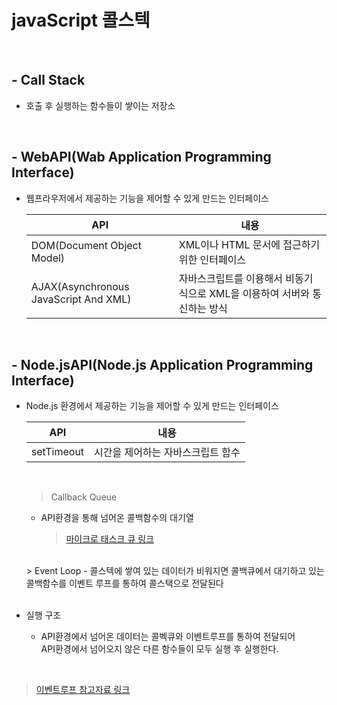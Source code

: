 # javaScript 콜스텍

<br />

## - Call Stack
- 호출 후 실행하는 함수들이 쌓이는 저장소

<br />

## - WebAPI(Wab Application Programming Interface)
- 웹프라우저에서 제공하는 기능을 제어할 수 있게 만드는 인터페이스

  API | 내용
  --|--
  DOM(Document Object Model) | XML이나 HTML 문서에 접근하기 위한 인터페이스
  AJAX(Asynchronous JavaScript And XML) | 자바스크립트를 이용해서 비동기식으로 XML을 이용하여 서버와 통신하는 방식

<br />

## - Node.jsAPI(Node.js Application Programming Interface)
- Node.js 환경에서 제공하는 기능을 제어할 수 있게 만드는 인터페이스

  API | 내용
  --|--
  setTimeout | 시간을 제어하는 자바스크립트 함수

  <br />

  > Callback Queue
  - API환경을 통해 넘어온 콜백함수의 대기열

    > [마이크로 태스크 큐 링크](https://ko.javascript.info/microtask-queue)

  <br />
  > Event Loop
  - 콜스텍에 쌓여 있는 데이터가 비워지면 콜백큐에서 대기하고 있는 콜백함수를  
    이벤트 루프를 통하여 콜스택으로 전달된다
  <br /><br />

- 실행 구조
  - API환경에서 넘어온 데이터는 콜벡큐와 이벤트루프를 통하여 전달되어  
    API환경에서 넘어오지 않은 다른 함수들이 모두 실행 후 실행한다.

<br />

> [이벤트루프 참고자료 링크](http://latentflip.com/loupe/?code=JC5vbignYnV0dG9uJywgJ2NsaWNrJywgZnVuY3Rpb24gb25DbGljaygpIHsKICAgIHNldFRpbWVvdXQoZnVuY3Rpb24gdGltZXIoKSB7CiAgICAgICAgY29uc29sZS5sb2coJ1lvdSBjbGlja2VkIHRoZSBidXR0b24hJyk7ICAgIAogICAgfSwgMjAwMCk7Cn0pOwoKY29uc29sZS5sb2coIkhpISIpOwoKc2V0VGltZW91dChmdW5jdGlvbiB0aW1lb3V0KCkgewogICAgY29uc29sZS5sb2coIkNsaWNrIHRoZSBidXR0b24hIik7Cn0sIDUwMDApOwoKY29uc29sZS5sb2coIldlbGNvbWUgdG8gbG91cGUuIik7!!!PGJ1dHRvbj5DbGljayBtZSE8L2J1dHRvbj4%3D)